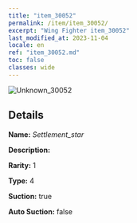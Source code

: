 ```yaml
---
title: "item_30052"
permalink: /item/item_30052/
excerpt: "Wing Fighter item_30052"
last_modified_at: 2023-11-04
locale: en
ref: "item_30052.md"
toc: false
classes: wide
---
```



 ![Unknown_30052](/images/item/Settlement_star_p.png)



## Details

 **Name:** *Settlement_star* 

 **Description:** 

 **Rarity:** 1 

 **Type:** 4 

 **Suction:** true 

 **Auto Suction:** false 


